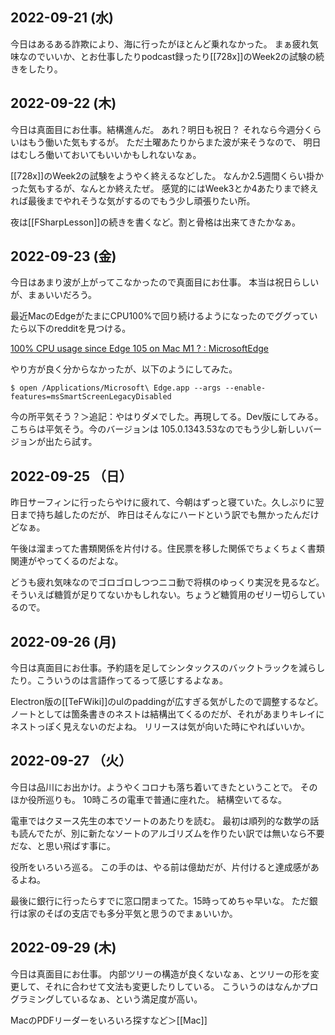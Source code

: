 ## 2022-09-21 (水)

今日はあるある詐欺により、海に行ったがほとんど乗れなかった。
まぁ疲れ気味なのでいいか、とお仕事したりpodcast録ったり[[728x]]のWeek2の試験の続きをしたり。

## 2022-09-22 (木)

今日は真面目にお仕事。結構進んだ。
あれ？明日も祝日？
それなら今週分くらいはもう働いた気もするが。
ただ土曜あたりからまた波が来そうなので、
明日はむしろ働いておいてもいいかもしれないなぁ。

[[728x]]のWeek2の試験をようやく終えるなどした。
なんか2.5週間くらい掛かった気もするが、なんとか終えたぜ。
感覚的にはWeek3とか4あたりまで終えれば最後までやれそうな気がするのでもう少し頑張りたい所。

夜は[[FSharpLesson]]の続きを書くなど。割と骨格は出来てきたかなぁ。

## 2022-09-23 (金)

今日はあまり波が上がってこなかったので真面目にお仕事。
本当は祝日らしいが、まぁいいだろう。

最近MacのEdgeがたまにCPU100%で回り続けるようになったのでググっていたら以下のredditを見つける。

[100% CPU usage since Edge 105 on Mac M1 ? : MicrosoftEdge](https://www.reddit.com/r/MicrosoftEdge/comments/x89osx/100_cpu_usage_since_edge_105_on_mac_m1/)

やり方が良く分からなかったが、以下のようにしてみた。

```
$ open /Applications/Microsoft\ Edge.app --args --enable-features=msSmartScreenLegacyDisabled
```

今の所平気そう？＞追記：やはりダメでした。再現してる。Dev版にしてみる。こちらは平気そう。今のバージョンは 105.0.1343.53なのでもう少し新しいバージョンが出たら試す。

## 2022-09-25 （日）

昨日サーフィンに行ったらやけに疲れて、今朝はずっと寝ていた。久しぶりに翌日まで持ち越したのだが、
昨日はそんなにハードという訳でも無かったんだけどなぁ。

午後は溜まってた書類関係を片付ける。住民票を移した関係でちょくちょく書類関連がやってくるのだよな。

どうも疲れ気味なのでゴロゴロしつつニコ動で将棋のゆっくり実況を見るなど。
そういえば糖質が足りてないかもしれない。ちょうど糖質用のゼリー切らしているので。

## 2022-09-26 (月)

今日は真面目にお仕事。予約語を足してシンタックスのバックトラックを減らしたり。こういうのは言語作ってるって感じするよなぁ。

Electron版の[[TeFWiki]]のulのpaddingが広すぎる気がしたので調整するなど。
ノートとしては箇条書きのネストは結構出てくるのだが、それがあまりキレイにネストっぽく見えないのだよね。
リリースは気が向いた時にやればいいか。

## 2022-09-27 （火）

今日は品川にお出かけ。ようやくコロナも落ち着いてきたということで。
そのほか役所巡りも。
10時ころの電車で普通に座れた。
結構空いてるな。

電車ではクヌース先生の本でソートのあたりを読む。
最初は順列的な数学の話も読んでたが、別に新たなソートのアルゴリズムを作りたい訳では無いなら不要だな、と思い飛ばす事に。

役所をいろいろ巡る。
この手のは、やる前は億劫だが、片付けると達成感があるよね。

最後に銀行に行ったらすでに窓口閉まってた。15時ってめちゃ早いな。
ただ銀行は家のそばの支店でも多分平気と思うのでまぁいいか。

## 2022-09-29 (木)

今日は真面目にお仕事。
内部ツリーの構造が良くないなぁ、とツリーの形を変更して、それに合わせて文法も変更したりしている。
こういうのはなんかプログラミングしているなぁ、という満足度が高い。

MacのPDFリーダーをいろいろ探すなど＞[[Mac]]